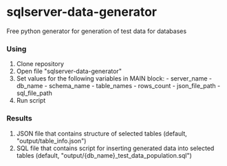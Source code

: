 # sqlserver-data-generator
Free python generator for generation of test data for databases

### Using
  1. Clone repository
  2. Open file "sqlserver-data-generator" 
  3. Set values for the following variables in MAIN block: 
    - server_name
    - db_name
    - schema_name
    - table_names
    - rows_count
    - json_file_path
    - sql_file_path
  4. Run script

### Results
  1. JSON file that contains structure of selected tables (default, "output/table_info.json")
  2. SQL file that contains script for inserting generated data into selected tables (default, "output/{db_name}_test_data_population.sql")
